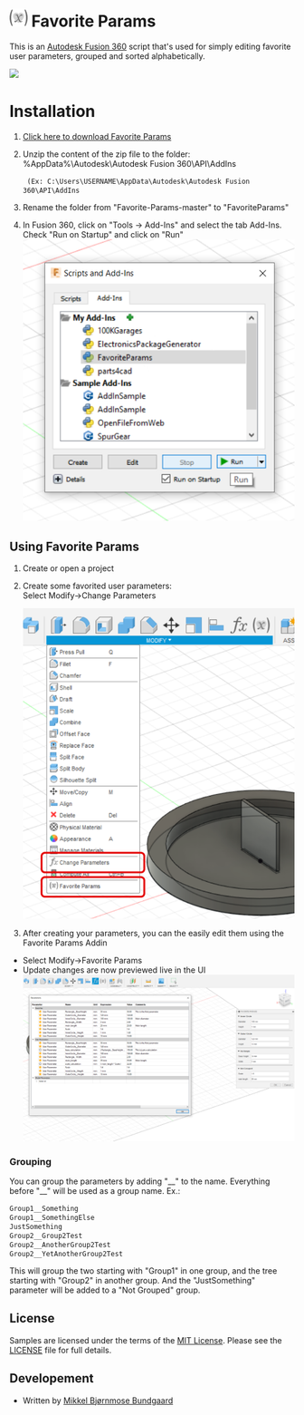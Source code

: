 # ![](./resources/32x32.png) Favorite Params

This is an [Autodesk Fusion 360](http://fusion360.autodesk.com/) script that's used for simply editing favorite user parameters, grouped and sorted alphabetically.


[![](http://img.youtube.com/vi/4voiojYiIVk/0.jpg)](http://www.youtube.com/watch?v=4voiojYiIVk "FavoriteParams Preview")


# Installation
1. [Click here to download Favorite Params](https://github.com/Maaggel/Favorite-Params/archive/master.zip)
2. Unzip the content of the zip file to the folder: %AppData%\Autodesk\Autodesk Fusion 360\API\AddIns

        (Ex: C:\Users\USERNAME\AppData\Autodesk\Autodesk Fusion 360\API\AddIns
3. Rename the folder from "Favorite-Params-master" to "FavoriteParams"
4. In Fusion 360, click on "Tools -> Add-Ins" and select the tab Add-Ins. Check "Run on Startup" and click on "Run"
    ![Run Addin](./resources/add_addin.png)

## Using Favorite Params
1. Create or open a project
2. Create some favorited user parameters:  
Select Modify->Change Parameters

    ![Change Parameters](./resources/dropdown.png)
3. After creating your parameters, you can the easily edit them using the Favorite Params Addin
  - Select Modify->Favorite Params
  - Update changes are now previewed live in the UI
    ![Change Parameters](./resources/params_compare.png)

### Grouping
You can group the parameters by adding \"\_\_\" to the name. Everything before \"\_\_\" will be used as a group name. Ex.:
```
Group1__Something
Group1__SomethingElse
JustSomething
Group2__Group2Test
Group2__AnotherGroup2Test
Group2__YetAnotherGroup2Test
```
This will group the two starting with "Group1" in one group, and the tree starting with "Group2" in another group. And the "JustSomething" parameter will be added to a "Not Grouped" group.


## License
Samples are licensed under the terms of the [MIT License](http://opensource.org/licenses/MIT). Please see the [LICENSE](LICENSE) file for full details.

## Developement
- Written by [Mikkel Bjørnmose Bundgaard](https://github.com/Maaggel)
